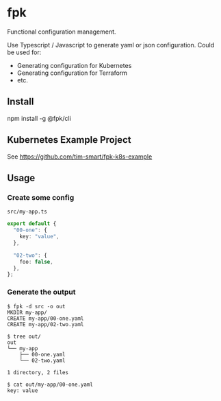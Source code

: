 # fpk

Functional configuration management.

Use Typescript / Javascript to generate yaml or json configuration. Could be
used for:

- Generating configuration for Kubernetes
- Generating configuration for Terraform
- etc.

## Install

npm install -g @fpk/cli

## Kubernetes Example Project

See https://github.com/tim-smart/fpk-k8s-example

## Usage

### Create some config

`src/my-app.ts`

```typescript
export default {
  "00-one": {
    key: "value",
  },

  "02-two": {
    foo: false,
  },
};
```

### Generate the output

```
$ fpk -d src -o out
MKDIR my-app/
CREATE my-app/00-one.yaml
CREATE my-app/02-two.yaml

$ tree out/
out
└── my-app
    ├── 00-one.yaml
    └── 02-two.yaml

1 directory, 2 files

$ cat out/my-app/00-one.yaml
key: value
```
